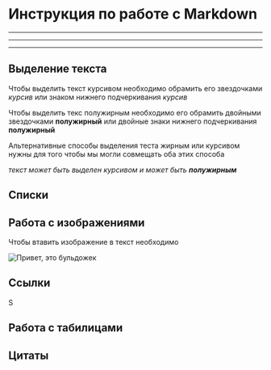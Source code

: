 # Инструкция по работе с Markdown
---
__________________________________
__________________________________
## Выделение текста

Чтобы выделить текст курсивом необходимо обрамить его звездочками *курсив* или знаком нижнего подчеркивания _курсив_

Чтобы выделить текс полужирным необходимо его обрамить двойными звездочками **полужирный** или двойные знаки нижнего подчеркивания __полужирный__

Альтернативные способы выделения теста жирным или курсивом нужны для того  чтобы мы могли совмещать оба этих способа

_текст может быть выделен курсивом и может быть **полужирным**_


## Списки

## Работа с изображениями


Чтобы втавить изображение в текст необходимо

![Привет, это бульдожек](french%20buldog.jpg)
## Ссылки
S
## Работа с табилицами

## Цитаты
